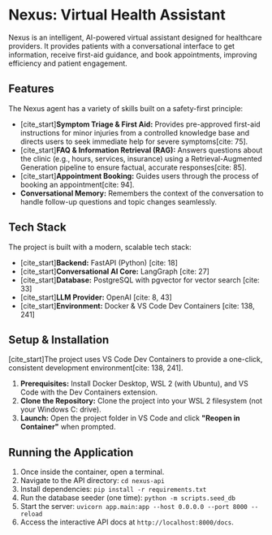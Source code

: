 # Nexus: Virtual Health Assistant

Nexus is an intelligent, AI-powered virtual assistant designed for healthcare providers. It provides patients with a conversational interface to get information, receive first-aid guidance, and book appointments, improving efficiency and patient engagement.

## Features

The Nexus agent has a variety of skills built on a safety-first principle:

* [cite_start]**Symptom Triage & First Aid:** Provides pre-approved first-aid instructions for minor injuries from a controlled knowledge base and directs users to seek immediate help for severe symptoms[cite: 75].
* [cite_start]**FAQ & Information Retrieval (RAG):** Answers questions about the clinic (e.g., hours, services, insurance) using a Retrieval-Augmented Generation pipeline to ensure factual, accurate responses[cite: 85].
* [cite_start]**Appointment Booking:** Guides users through the process of booking an appointment[cite: 94].
* **Conversational Memory:** Remembers the context of the conversation to handle follow-up questions and topic changes seamlessly.

## Tech Stack

The project is built with a modern, scalable tech stack:

* [cite_start]**Backend:** FastAPI (Python) [cite: 18]
* [cite_start]**Conversational AI Core:** LangGraph [cite: 27]
* [cite_start]**Database:** PostgreSQL with pgvector for vector search [cite: 33]
* [cite_start]**LLM Provider:** OpenAI [cite: 8, 43]
* [cite_start]**Environment:** Docker & VS Code Dev Containers [cite: 138, 241]

## Setup & Installation

[cite_start]The project uses VS Code Dev Containers to provide a one-click, consistent development environment[cite: 138, 241].

1.  **Prerequisites:** Install Docker Desktop, WSL 2 (with Ubuntu), and VS Code with the Dev Containers extension.
2.  **Clone the Repository:** Clone the project into your WSL 2 filesystem (not your Windows C: drive).
3.  **Launch:** Open the project folder in VS Code and click **"Reopen in Container"** when prompted.

## Running the Application

1.  Once inside the container, open a terminal.
2.  Navigate to the API directory: `cd nexus-api`
3.  Install dependencies: `pip install -r requirements.txt`
4.  Run the database seeder (one time): `python -m scripts.seed_db`
5.  Start the server: `uvicorn app.main:app --host 0.0.0.0 --port 8000 --reload`
6.  Access the interactive API docs at `http://localhost:8000/docs`.